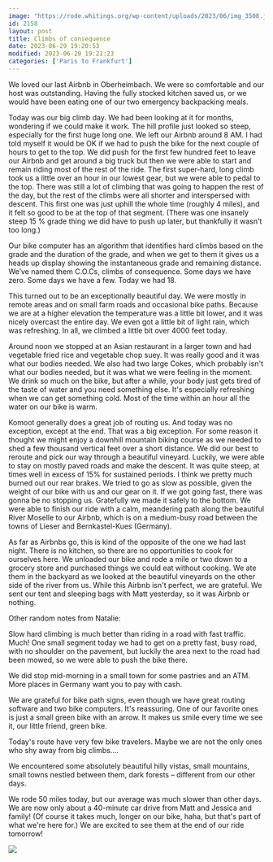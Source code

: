 ```yaml
---
image: "https://rode.whitings.org/wp-content/uploads/2023/06/img_3508.jpg"
id: 2158
layout: post
title: Climbs of consequence
date: 2023-06-29 19:20:53
modified: 2023-06-29 19:21:23
categories: ['Paris to Frankfurt']
---
```



We loved our last Airbnb in Oberheimbach. We were so comfortable and our host was outstanding. Having the fully stocked kitchen saved us, or we would have been eating one of our two emergency backpacking meals.




Today was our big climb day. We had been looking at it for months, wondering if we could make it work. The hill profile just looked so steep, especially for the first huge long one. We left our Airbnb around 8 AM. I had told myself it would be OK if we had to push the bike for the next couple of hours to get to the top. We did push for the first few hundred feet to leave our Airbnb and get around a big truck but then we were able to start and remain riding most of the rest of the ride. The first super-hard, long climb took us a little over an hour in our lowest gear, but we were able to pedal to the top. There was still a lot of climbing that was going to happen the rest of the day, but the rest of the climbs were all shorter and interspersed with descent. This first one was just uphill the whole time (roughly 4 miles), and it felt so good to be at the top of that segment. (There was one insanely steep 15 % grade thing we did have to push up later, but thankfully it wasn't too long.)




Our bike computer has an algorithm that identifies hard climbs based on the grade and the duration of the grade, and when we get to them it gives us a heads up display showing the instantaneous grade and remaining distance. We’ve named them C.O.Cs, climbs of consequence. Some days we have zero. Some days we have a few. Today we had 18. 




This turned out to be an exceptionally beautiful day. We were mostly in remote areas and on small farm roads and occasional bike paths. Because we are at a higher elevation the temperature was a little bit lower, and it was nicely overcast the entire day. We even got a little bit of light rain, which was refreshing. In all, we climbed a little bit over 4000 feet today. 




Around noon we stopped at an Asian restaurant in a larger town and had vegetable fried rice and vegetable chop suey. It was really good and it was what our bodies needed. We also had two large Cokes, which probably isn't what our bodies needed, but it was what we were feeling in the moment. We drink so much on the bike, but after a while, your body just gets tired of the taste of water and you need something else. It's especially refreshing when we can get something cold. Most of the time within an hour all the water on our bike is warm.




Komoot generally does a great job of routing us. And today was no exception, except at the end. That was a big exception. For some reason it thought we might enjoy a downhill mountain biking course as we needed to shed a few thousand vertical feet over a short distance. We did our best to reroute and pick our way through a beautiful vineyard. Luckily, we were able to stay on mostly paved roads and make the descent. It was quite steep, at times well in excess of 15% for sustained periods. I think we pretty much burned out our rear brakes. We tried to go as slow as possible, given the weight of our bike with us and our gear on it. If we got going fast, there was gonna be no stopping us. Gratefully we made it safely to the bottom. We were able to finish our ride with a calm, meandering path along the beautiful River Moselle to our Airbnb, which is on a medium-busy road between the towns of Lieser and Bernkastel-Kues (Germany).




As far as Airbnbs go, this is kind of the opposite of the one we had last night. There is no kitchen, so there are no opportunities to cook for ourselves here. We unloaded our bike and rode a mile or two down to a grocery store and purchased things we could eat without cooking. We ate them in the backyard as we looked at the beautiful vineyards on the other side of the river from us. While this Airbnb isn't perfect, we are grateful. We sent our tent and sleeping bags with Matt yesterday, so it was Airbnb or nothing.




Other random notes from Natalie:




Slow hard climbing is much better than riding in a road with fast traffic. Much! One small segment today we had to get on a pretty fast, busy road, with no shoulder on the pavement, but luckily the area next to the road had been mowed, so we were able to push the bike there.




We did stop mid-morning in a small town for some pastries and an ATM. More places in Germany want you to pay with cash. 




We are grateful for bike path signs, even though we have great routing software and two bike computers. It's reassuring. One of our favorite ones is just a small green bike with an arrow. It makes us smile every time we see it, our little friend, green bike.




Today's route have very few bike travelers. Maybe we are not the only ones who shy away from big climbs…. 




We encountered some absolutely beautiful hilly vistas, small mountains, small towns nestled between them, dark forests – different from our other days.  




We rode 50 miles today, but our average was much slower than other days. We are now only about a 40-minute car drive from Matt and Jessica and family! (Of course it takes much, longer on our bike, haha, but that's part of what we're here for.) We are excited to see them at the end of our ride tomorrow! 




<!-- Auto-inserted images -->
![](https://rode.whitings.org/wp-content/uploads/2023/06/img_3508.jpg)
